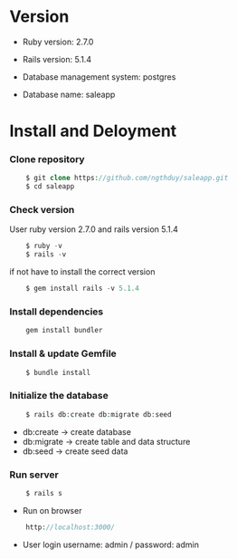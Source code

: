 ﻿# Version

* Ruby version: 2.7.0

* Rails version: 5.1.4

* Database management system: postgres

* Database name: saleapp

# Install and Deloyment

### Clone repository

```php
    $ git clone https://github.com/ngthduy/saleapp.git
    $ cd saleapp
```
### Check version
User ruby version 2.7.0 and rails version 5.1.4
```php
    $ ruby -v
    $ rails -v
```
if not have to install the correct version
```php
    $ gem install rails -v 5.1.4
```

### Install dependencies
```php
    gem install bundler
```
### Install & update Gemfile
```php
    $ bundle install
```

### Initialize the database
```php
    $ rails db:create db:migrate db:seed
``` 
* db:create     -> create database
* db:migrate    -> create table and data structure
* db:seed       -> create seed data

### Run server
```php
    $ rails s
```
* Run on browser
```php
    http://localhost:3000/
```
* User login
username: admin / password: admin
